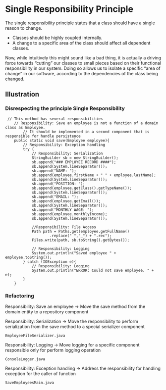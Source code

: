 # Single Responsibility Principle
The single responsibility principle states that a class should have a single reason to change.

* Classes should be highly coupled internally.
* A change to a specific area of the class should affect all dependent classes.

Now, while intuitively this might sound like a bad thing, it is actually a driving force towards “cutting” our classes to small pieces based on their functional responsibility in our system. Doing so allows us to isolate a specific “area of change” in our software, according to the dependencies of the class being changed. 

## Illustration

### Disrespecting the principle Single Responsibility
```
 // This method has several responsibilities
    // Responsibility: Save an employee is not a function of a domain class as Employee.
        // It should be implemented in a second component that is responsible for handle persistence
    public static void save(Employee employee){
        // Responsibility: Exception handling
        try {
            // Responsibility: Serialization
            StringBuilder sb = new StringBuilder();
            sb.append("### EMPLOYEE RECORD ####");
            sb.append(System.lineSeparator());
            sb.append("NAME: ");
            sb.append(employee.firstName + " " + employee.lastName);
            sb.append(System.lineSeparator());
            sb.append("POSITION: ");
            sb.append(employee.getClass().getTypeName());
            sb.append(System.lineSeparator());
            sb.append("EMAIL: ");
            sb.append(employee.getEmail());
            sb.append(System.lineSeparator());
            sb.append("MONTHLY WAGE: ");
            sb.append(employee.monthlyIncome);
            sb.append(System.lineSeparator());

            //Responsibility: File Access
            Path path = Paths.get(employee.getFullName()
                    .replace(" ","_") + ".rec");
            Files.write(path, sb.toString().getBytes());

            // Responsibility: Logging
            System.out.println("Saved employee " + employee.toString());
        } catch (IOException e){
            // Responsibility: Logging
            System.out.println("ERROR: Could not save employee. " + e);
        }
    }

```
### Refactoring

Responsibility: Save an employee -> Move the save method from the domain entity to a repository component

Responsibility: Serialization -> Move the responsibility to perform serialization from the save method to a special serializer component
 
    EmployeeFileSerializer.java

Responsibility: Logging -> Move logging for a specific component responsible only for perform logging operation
    
    ConsoleLogger.java

Responsibility: Exception handling -> Address the responsibility for handling exception for the caller of function

    SaveEmployeesMain.java

